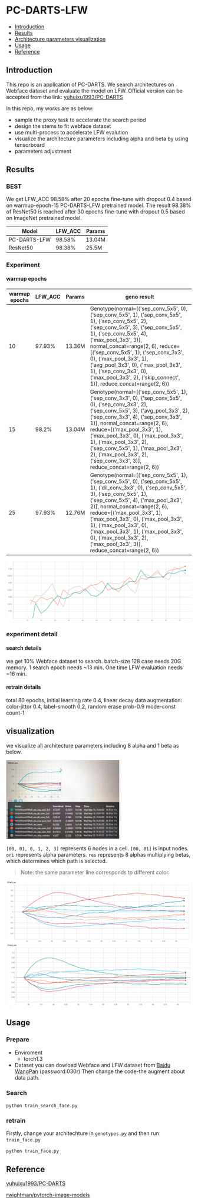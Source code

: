 # PC-DARTS-LFW

- [Introduction](#Introduction)
- [Results](#Results)
- [Architecture parameters visualization](#visualization)
- [Usage](#Usage)
- [Reference](#Reference)

## Introduction

This repo is an application of PC-DARTS. We search architectures on Webface dataset and evaluate the model on LFW. Official version can be accepted from the link: [yuhuixu1993/PC-DARTS](https://github.com/yuhuixu1993/PC-DARTS)

In this repo, my works are as below:

- sample the proxy task to accelerate the search period
- design the stems to fit webface dataset
- use multi-process to accelerate LFW evalution
- visualize the architecture parameters including alpha and beta by using tensorboard
- parameters adjustment

## Results
### BEST
We get LFW_ACC 98.58% after 20 epochs fine-tune with dropout 0.4 based on warmup-epoch-15 PC-DARTS-LFW pretrained model.  The result 98.38% of ResNet50 is reached after 30 epochs fine-tune with dropout 0.5 based on ImageNet pretrained model.

| Model        | LFW_ACC | Params |
| ------------ | ------- | ------ |
| PC-DARTS-LFW | 98.58%  | 13.04M |
| ResNet50     | 98.38%  | 25.5M  |

### Experiment
#### warmup epochs

| warmup epochs | LFW_ACC | Params | geno result                                                  |
| ------------- | ------- | ------ | ------------------------------------------------------------ |
| 10            | 97.93%  | 13.36M | Genotype(normal=[('sep_conv_5x5', 0), ('sep_conv_5x5', 1), ('sep_conv_5x5', 1), ('sep_conv_5x5', 2), ('sep_conv_5x5', 3), ('sep_conv_5x5', 1), ('sep_conv_5x5', 4), ('max_pool_3x3', 3)], normal_concat=range(2, 6), reduce=[('sep_conv_5x5', 1), ('sep_conv_3x3', 0), ('max_pool_3x3', 1), ('avg_pool_3x3', 0), ('max_pool_3x3', 1), ('sep_conv_3x3', 0), ('max_pool_3x3', 2), ('skip_connect', 1)], reduce_concat=range(2, 6)) |
| 15            | 98.2%   | 13.04M | Genotype(normal=[('sep_conv_5x5', 1), ('sep_conv_3x3', 0), ('sep_conv_5x5', 0), ('sep_conv_3x3', 2), ('sep_conv_5x5', 3), ('avg_pool_3x3', 2), ('sep_conv_3x3', 4), ('sep_conv_3x3', 1)], normal_concat=range(2, 6), reduce=[('max_pool_3x3', 1), ('max_pool_3x3', 0), ('max_pool_3x3', 1), ('max_pool_3x3', 2), ('sep_conv_5x5', 1), ('max_pool_3x3', 2), ('max_pool_3x3', 2), ('sep_conv_3x3', 3)], reduce_concat=range(2, 6)) |
| 25            | 97.93%  | 12.76M | Genotype(normal=[('sep_conv_5x5', 1), ('sep_conv_5x5', 0), ('sep_conv_5x5', 1), ('dil_conv_3x3', 0), ('sep_conv_5x5', 3), ('sep_conv_5x5', 1), ('sep_conv_5x5', 4), ('max_pool_3x3', 2)], normal_concat=range(2, 6), reduce=[('max_pool_3x3', 1), ('max_pool_3x3', 0), ('max_pool_3x3', 1), ('max_pool_3x3', 0), ('max_pool_3x3', 1), ('max_pool_3x3', 0), ('max_pool_3x3', 2), ('max_pool_3x3', 3)], reduce_concat=range(2, 6)) |


![](./image/warmup.png)

### experiment detail
#### search details
we get 10% Webface dataset to search. batch-size 128 case needs 20G memory. 
1 search epoch needs ~13 min. One time LFW evaluation needs ~16 min.

#### retrain details
total 80 epochs, initial learning rate 0.4, linear decay
data augmentation: color-jittor 0.4, label-smooth 0.2, random erase prob-0.9 mode-const count-1

## visualization

we visualize all architecture parameters including 8 alpha and 1 beta as below.

<img src="./image/list.jpg" style=zoom:30%>

`[00, 01, 0, 1, 2, 3]` represents 6 nodes in a cell. `[00, 01]` is input nodes. `ori` represents alpha parameters. `res` represents 8  alphas multiplying betas, which determines which path is selected.

> Note: the same parameter line corresponds to different color.

<img src="./image/visual.png" style=zoom:50%>

<img src="./image/visual1.png" style=zoom:50%>

## Usage

### Prepare
- Enviroment
    - torch1.3
- Dataset
    you can dowload Webface and LFW dataset from [Baidu WangPan](https://pan.baidu.com/s/1ji_9-xtlkMoXqNSfsKJThg) (password:030r)
    Then change the code-the augment about data path.
### Search

```
python train_search_face.py 
```

### retrain
Firstly, change your architechture in `genotypes.py` and then run `train_face.py`

```
python train_face.py 
```

## Reference
[yuhuixu1993/PC-DARTS](https://github.com/yuhuixu1993/PC-DARTS)

[rwightman/pytorch-image-models](https://github.com/rwightman/pytorch-image-models)
